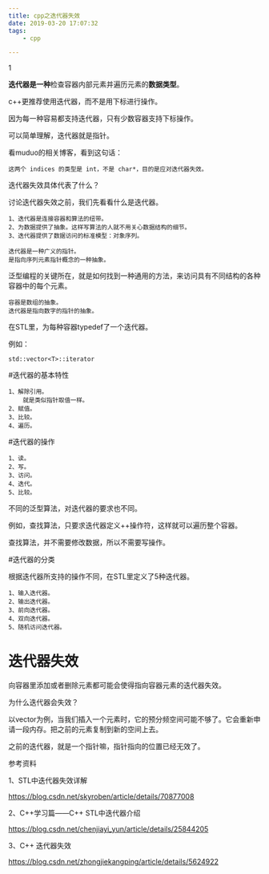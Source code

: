 ```yaml
---
title: cpp之迭代器失效
date: 2019-03-20 17:07:32
tags:
	- cpp

---
```


1

**迭代器是一种**检查容器内部元素并遍历元素的**数据类型**。

c++更推荐使用迭代器，而不是用下标进行操作。

因为每一种容易都支持迭代器，只有少数容器支持下标操作。



可以简单理解，迭代器就是指针。



看muduo的相关博客，看到这句话：

```
这两个 indices 的类型是 int，不是 char*，目的是应对迭代器失效。
```

迭代器失效具体代表了什么？



讨论迭代器失效之前，我们先看看什么是迭代器。

```
1、迭代器是连接容器和算法的纽带。
2、为数据提供了抽象。这样写算法的人就不用关心数据结构的细节。
3、迭代器提供了数据访问的标准模型：对象序列。

迭代器是一种广义的指针。
是指向序列元素指针概念的一种抽象。
```



泛型编程的关键所在，就是如何找到一种通用的方法，来访问具有不同结构的各种容器中的每个元素。



```
容器是数组的抽象。
迭代器是指向数字的指针的抽象。
```



在STL里，为每种容器typedef了一个迭代器。

例如：

```
std::vector<T>::iterator
```



#迭代器的基本特性

```
1、解除引用。
	就是类似指针取值一样。
2、赋值。
3、比较。
4、遍历。
```

#迭代器的操作

```
1、读。
2、写。
3、访问。
4、迭代。
5、比较。
```

不同的泛型算法，对迭代器的要求也不同。

例如，查找算法，只要求迭代器定义++操作符，这样就可以遍历整个容器。

查找算法，并不需要修改数据，所以不需要写操作。



#迭代器的分类

根据迭代器所支持的操作不同，在STL里定义了5种迭代器。

```
1、输入迭代器。
2、输出迭代器。
3、前向迭代器。
4、双向迭代器。
5、随机访问迭代器。
```



# 迭代器失效

向容器里添加或者删除元素都可能会使得指向容器元素的迭代器失效。

为什么迭代器会失效？

以vector为例，当我们插入一个元素时，它的预分频空间可能不够了。它会重新申请一段内存。把之前的元素复制到新的空间上去。

之前的迭代器，就是一个指针嘛，指针指向的位置已经无效了。





参考资料

1、STL中迭代器失效详解

https://blog.csdn.net/skyroben/article/details/70877008

2、C++学习篇——C++ STL中迭代器介绍

https://blog.csdn.net/chenjiayi_yun/article/details/25844205

3、C++ 迭代器失效

https://blog.csdn.net/zhongjiekangping/article/details/5624922